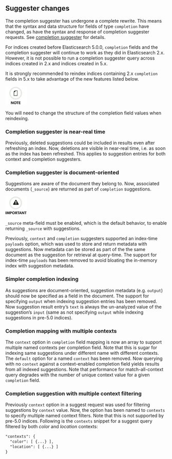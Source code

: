 ## Suggester changes

The completion suggester has undergone a complete rewrite. This means that the syntax and data structure for fields of type `completion` have changed, as have the syntax and response of completion suggester requests. See [completion suggester](search-suggesters-completion.html) for details.

For indices created before Elasticsearch 5.0.0, `completion` fields and the completion suggester will continue to work as they did in Elasticsearch 2.x. However, it is not possible to run a completion suggester query across indices created in 2.x and indices created in 5.x.

It is strongly recommended to reindex indices containing 2.x `completion` fields in 5.x to take advantage of the new features listed below.

![Note](images/icons/note.png)

You will need to change the structure of the completion field values when reindexing.

### Completion suggester is near-real time

Previously, deleted suggestions could be included in results even after refreshing an index. Now, deletions are visible in near-real time, i.e. as soon as the index has been refreshed. This applies to suggestion entries for both context and completion suggesters.

### Completion suggester is document-oriented

Suggestions are aware of the document they belong to. Now, associated documents (`_source`) are returned as part of `completion` suggestions.

![Important](images/icons/important.png)

`_source` meta-field must be enabled, which is the default behavior, to enable returning `_source` with suggestions.

Previously, `context` and `completion` suggesters supported an index-time `payloads` option, which was used to store and return metadata with suggestions. Now metadata can be stored as part of the the same document as the suggestion for retrieval at query-time. The support for index-time `payloads` has been removed to avoid bloating the in-memory index with suggestion metadata.

### Simpler completion indexing

As suggestions are document-oriented, suggestion metadata (e.g. `output`) should now be specified as a field in the document. The support for specifying `output` when indexing suggestion entries has been removed. Now suggestion result entry’s `text` is always the un-analyzed value of the suggestion’s `input` (same as not specifying `output` while indexing suggestions in pre-5.0 indices).

### Completion mapping with multiple contexts

The `context` option in `completion` field mapping is now an array to support multiple named contexts per completion field. Note that this is sugar for indexing same suggestions under different name with different contexts. The `default` option for a named `context` has been removed. Now querying with no `context` against a context-enabled completion field yields results from all indexed suggestions. Note that performance for match-all-context query degrades with the number of unique context value for a given `completion` field.

### Completion suggestion with multiple context filtering

Previously `context` option in a suggest request was used for filtering suggestions by `context` value. Now, the option has been named to `contexts` to specify multiple named context filters. Note that this is not supported by pre-5.0 indices. Following is the `contexts` snippet for a suggest query filtered by both _color_ and _location_ contexts:
    
    
    "contexts": {
      "color": [ {...} ],
      "location": [ {...} ]
    }
